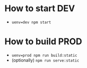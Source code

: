 # How to start DEV
- `uenv=dev npm start`

# How to build PROD
- `uenv=prod npm run build:static`
- (optionally) `npm run serve:static`